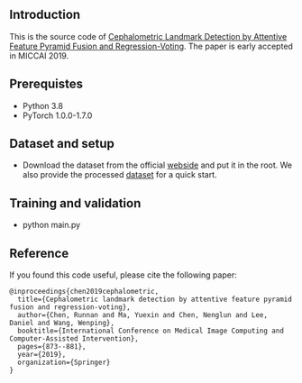 ## Introduction
This is the source code of [Cephalometric Landmark Detection by Attentive Feature Pyramid Fusion and Regression-Voting](https://arxiv.org/pdf/1908.08841.pdf). The paper is early accepted in MICCAI 2019.



## Prerequistes
- Python 3.8
- PyTorch 1.0.0-1.7.0

## Dataset and setup
- Download the dataset from the official [webside](https://figshare.com/s/37ec464af8e81ae6ebbf) and put it in the root. We also provide the processed [dataset](https://connecthkuhk-my.sharepoint.com/personal/crnsmile_connect_hku_hk/_layouts/15/onedrive.aspx?id=%2Fpersonal%2Fcrnsmile%5Fconnect%5Fhku%5Fhk%2FDocuments%2FGoogle%5Fdrive%2Fprocess%5Fdata%2Ezip&parent=%2Fpersonal%2Fcrnsmile%5Fconnect%5Fhku%5Fhk%2FDocuments%2FGoogle%5Fdrive&fromShare=true&ga=1) for a quick start.

## Training and validation
- python main.py

## Reference

If you found this code useful, please cite the following paper:

```
@inproceedings{chen2019cephalometric,
  title={Cephalometric landmark detection by attentive feature pyramid fusion and regression-voting},
  author={Chen, Runnan and Ma, Yuexin and Chen, Nenglun and Lee, Daniel and Wang, Wenping},
  booktitle={International Conference on Medical Image Computing and Computer-Assisted Intervention},
  pages={873--881},
  year={2019},
  organization={Springer}
}
```
